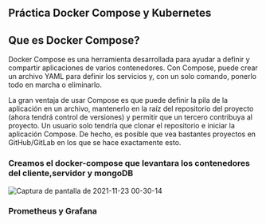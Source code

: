## Práctica Docker Compose y Kubernetes



## Que es Docker Compose?

Docker Compose es una herramienta desarrollada para ayudar a definir y compartir aplicaciones de varios contenedores. Con Compose, puede crear un archivo YAML para definir los servicios y, con un solo comando, ponerlo todo en marcha o eliminarlo.

La gran ventaja de usar Compose es que puede definir la pila de la aplicación en un archivo, mantenerlo en la raíz del repositorio del proyecto (ahora tendrá control de versiones) y permitir que un tercero contribuya al proyecto. Un usuario solo tendría que clonar el repositorio e iniciar la aplicación Compose. De hecho, es posible que vea bastantes proyectos en GitHub/GitLab en los que se hace exactamente esto.


### Creamos el docker-compose que levantara los contenedores del cliente,servidor y mongoDB
![Captura de pantalla de 2021-11-23 00-30-14](https://user-images.githubusercontent.com/62066419/142950282-04c203be-2e30-4a81-8f72-701c3fef05be.png)


### Prometheus y Grafana


